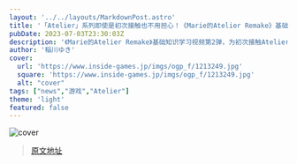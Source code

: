 ```yaml
---
layout: '../../layouts/MarkdownPost.astro'
title: '「Atelier」系列即使是初次接触也不用担心！《Marie的Atelier Remake》基础知识学习视频第2弹'
pubDate: 2023-07-03T23:30:03Z
description: '《Marie的Atelier Remake》基础知识学习视频第2弹，为初次接触Atelier系列的玩家提供帮助。'
author: '稲川ゆき'
cover:
  url: 'https://www.inside-games.jp/imgs/ogp_f/1213249.jpg'
  square: 'https://www.inside-games.jp/imgs/ogp_f/1213249.jpg'
  alt: "cover"
tags: ["news","游戏","Atelier"]
theme: 'light'
featured: false
---
```


![cover](https://www.inside-games.jp/imgs/ogp_f/1213249.jpg)


>[原文地址](https://www.inside-games.jp/article/2023/07/04/146975.html)  